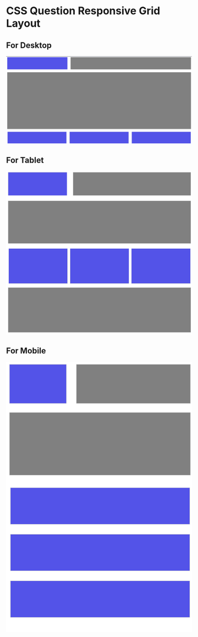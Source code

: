 # CSS Question Responsive Grid Layout

## For Desktop

![Desktop View](/css-question-10/desktop_view.png)

## For Tablet

![Tablet View](/css-question-10/tablet_view.png)

## For Mobile

![Mobile View](/css-question-10/mobile_view.png)
